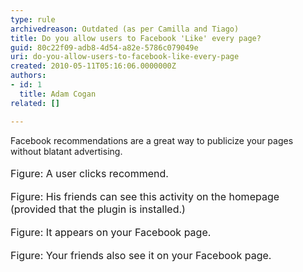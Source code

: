 ```yaml
---
type: rule
archivedreason: Outdated (as per Camilla and Tiago)
title: Do you allow users to Facebook 'Like' every page?
guid: 80c22f09-adb8-4d54-a82e-5786c079049e
uri: do-you-allow-users-to-facebook-like-every-page
created: 2010-05-11T05:16:06.0000000Z
authors:
- id: 1
  title: Adam Cogan
related: []

---
```



Facebook recommendations are a great way to publicize your pages without blatant advertising. 
<br><excerpt class='endintro'></excerpt><br>
<img src="/PublishingImages/Facebook_Recommend01.jpg" alt="" /> <br><font class="ms-rteCustom-FigureNormal" size="+0">Figure&#58; A user clicks recommend. <br></font><br><img src="/PublishingImages/Facebook_Recommend02.jpg" alt="" /><br><font class="ms-rteCustom-FigureNormal" size="+0">Figure&#58; His friends can see this activity on the homepage (provided that the plugin is installed.) </font><br><br><img src="/PublishingImages/Facebook_Recommend03.jpg" alt="" /><br><font class="ms-rteCustom-FigureNormal" size="+0">Figure&#58; It appears on your Facebook page.</font><br><br><img src="/PublishingImages/Facebook_Recommend04.jpg" alt="" /><br><font class="ms-rteCustom-FigureNormal" size="+0">Figure&#58; Your friends also see it on your Facebook page.</font><br>


